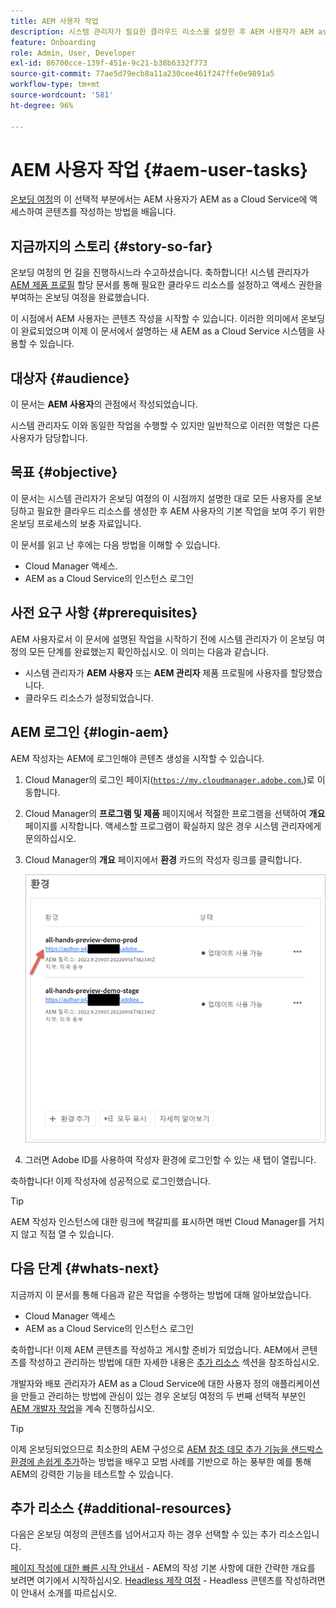 ```yaml
---
title: AEM 사용자 작업
description: 시스템 관리자가 필요한 클라우드 리소스를 설정한 후 AEM 사용자가 AEM as a Cloud Service에 액세스하여 콘텐츠를 작성하는 방법을 알아봅니다.
feature: Onboarding
role: Admin, User, Developer
exl-id: 86700cce-139f-451e-9c21-b38b6332f773
source-git-commit: 77ae5d79ecb8a11a230cee461f247ffe0e9891a5
workflow-type: tm+mt
source-wordcount: '581'
ht-degree: 96%

---
```



# AEM 사용자 작업 {#aem-user-tasks}

[온보딩 여정](overview.md)의 이 선택적 부분에서는 AEM 사용자가 AEM as a Cloud Service에 액세스하여 콘텐츠를 작성하는 방법을 배웁니다.

## 지금까지의 스토리 {#story-so-far}

온보딩 여정의 먼 길을 진행하시느라 수고하셨습니다. 축하합니다! 시스템 관리자가 [AEM 제품 프로필](assign-profiles-aem.md) 할당 문서를 통해 필요한 클라우드 리소스를 설정하고 액세스 권한을 부여하는 온보딩 여정을 완료했습니다.

이 시점에서 AEM 사용자는 콘텐츠 작성을 시작할 수 있습니다. 이러한 의미에서 온보딩이 완료되었으며 이제 이 문서에서 설명하는 새 AEM as a Cloud Service 시스템을 사용할 수 있습니다.

## 대상자 {#audience}

이 문서는 **AEM 사용자**&#x200B;의 관점에서 작성되었습니다.

시스템 관리자도 이와 동일한 작업을 수행할 수 있지만 일반적으로 이러한 역할은 다른 사용자가 담당합니다.

## 목표 {#objective}

이 문서는 시스템 관리자가 온보딩 여정의 이 시점까지 설명한 대로 모든 사용자를 온보딩하고 필요한 클라우드 리소스를 생성한 후 AEM 사용자의 기본 작업을 보여 주기 위한 온보딩 프로세스의 보충 자료입니다.

이 문서를 읽고 난 후에는 다음 방법을 이해할 수 있습니다.

* Cloud Manager 액세스.
* AEM as a Cloud Service의 인스턴스 로그인

## 사전 요구 사항 {#prerequisites}

AEM 사용자로서 이 문서에 설명된 작업을 시작하기 전에 시스템 관리자가 이 온보딩 여정의 모든 단계를 완료했는지 확인하십시오. 이 의미는 다음과 같습니다.

* 시스템 관리자가 **AEM 사용자** 또는 **AEM 관리자** 제품 프로필에 사용자를 할당했습니다.
* 클라우드 리소스가 설정되었습니다.

## AEM 로그인 {#login-aem}

AEM 작성자는 AEM에 로그인해야 콘텐츠 생성을 시작할 수 있습니다.

1. Cloud Manager의 로그인 페이지([`https://my.cloudmanager.adobe.com`.](https://my.cloudmanager.adobe.com/))로 이동합니다.

1. Cloud Manager의 **프로그램 및 제품** 페이지에서 적절한 프로그램을 선택하여 **개요** 페이지를 시작합니다. 액세스할 프로그램이 확실하지 않은 경우 시스템 관리자에게 문의하십시오.

1. Cloud Manager의 **개요** 페이지에서 **환경** 카드의 작성자 링크를 클릭합니다.

   ![환경 카드](/help/journey-onboarding/assets/author-environ.png)

1. 그러면 Adobe ID를 사용하여 작성자 환경에 로그인할 수 있는 새 탭이 열립니다.

축하합니다! 이제 작성자에 성공적으로 로그인했습니다.

>[!TIP]
>
>AEM 작성자 인스턴스에 대한 링크에 책갈피를 표시하면 매번 Cloud Manager를 거치지 않고 직접 열 수 있습니다.

## 다음 단계 {#whats-next}

지금까지 이 문서를 통해 다음과 같은 작업을 수행하는 방법에 대해 알아보았습니다.

* Cloud Manager 액세스
* AEM as a Cloud Service의 인스턴스 로그인

축하합니다! 이제 AEM 콘텐츠를 작성하고 게시할 준비가 되었습니다. AEM에서 콘텐츠를 작성하고 관리하는 방법에 대한 자세한 내용은 [추가 리소스](#additional-resources) 섹션을 참조하십시오.

개발자와 배포 관리자가 AEM as a Cloud Service에 대한 사용자 정의 애플리케이션을 만들고 관리하는 방법에 관심이 있는 경우 온보딩 여정의 두 번째 선택적 부분인 [AEM 개발자 작업](developers.md)을 계속 진행하십시오.

>[!TIP]
>
>이제 온보딩되었으므로 최소한의 AEM 구성으로 [AEM 참조 데모 추가 기능을 샌드박스 환경에 손쉽게 추가](/help/journey-sites/demos-add-on/overview.md)하는 방법을 배우고 모범 사례를 기반으로 하는 풍부한 예를 통해 AEM의 강력한 기능을 테스트할 수 있습니다.

## 추가 리소스 {#additional-resources}

다음은 온보딩 여정의 콘텐츠를 넘어서고자 하는 경우 선택할 수 있는 추가 리소스입니다.

[페이지 작성에 대한 빠른 시작 안내서](/help/sites-cloud/authoring/getting-started/quick-start.md) - AEM의 작성 기본 사항에 대한 간략한 개요를 보려면 여기에서 시작하십시오.
[Headless 제작 여정](/help/journey-headless/author/overview.md) - Headless 콘텐츠를 작성하려면 이 안내서 소개를 따르십시오.

